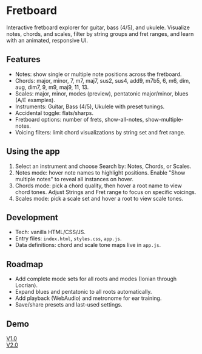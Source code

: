 # Fretboard

Interactive fretboard explorer for guitar, bass (4/5), and ukulele. Visualize notes, chords, and scales, filter by string groups and fret ranges, and learn with an animated, responsive UI.

## Features

- Notes: show single or multiple note positions across the fretboard.
- Chords: major, minor, 7, m7, maj7, sus2, sus4, add9, m7b5, 6, m6, dim, aug, dim7, 9, m9, maj9, 11, 13.
- Scales: major, minor, modes (preview), pentatonic major/minor, blues (A/E examples).
- Instruments: Guitar, Bass (4/5), Ukulele with preset tunings.
- Accidental toggle: flats/sharps.
- Fretboard options: number of frets, show-all-notes, show-multiple-notes.
- Voicing filters: limit chord visualizations by string set and fret range.

## Using the app

1. Select an instrument and choose Search by: Notes, Chords, or Scales.
2. Notes mode: hover note names to highlight positions. Enable "Show multiple notes" to reveal all instances on hover.
3. Chords mode: pick a chord quality, then hover a root name to view chord tones. Adjust Strings and Fret range to focus on specific voicings.
4. Scales mode: pick a scale set and hover a root to view scale tones.

## Development

- Tech: vanilla HTML/CSS/JS.
- Entry files: `index.html`, `styles.css`, `app.js`.
- Data definitions: chord and scale tone maps live in `app.js`.

## Roadmap

- Add complete mode sets for all roots and modes (Ionian through Locrian).
- Expand blues and pentatonic to all roots automatically.
- Add playback (WebAudio) and metronome for ear training.
- Save/share presets and last-used settings.

## Demo

[V1.0](https://lelekhoa1812.github.io/Fretboard/legacy/)  
[V2.0](https://fretboard-ten.vercel.app/)
